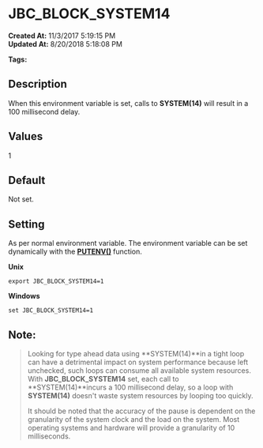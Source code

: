 # JBC_BLOCK_SYSTEM14

**Created At:** 11/3/2017 5:19:15 PM  
**Updated At:** 8/20/2018 5:18:08 PM  

**Tags:**
<badge text='environment variables' vertical='middle' />

## Description

When this environment variable is set, calls to **SYSTEM(14)** will result in a 100 millisecond delay.

## 


## Values

1

## 


## Default

Not set.

## 


## Setting

As per normal environment variable. The environment variable can be set dynamically with the [**PUTENV()**](putenv) function.

**Unix**

```
export JBC_BLOCK_SYSTEM14=1
```



**Windows**

```
set JBC_BLOCK_SYSTEM14=1
```



## Note:


> Looking for type ahead data using **SYSTEM(14)**in a tight loop can have a detrimental impact on system performance because left unchecked, such loops can consume all available system resources. With **JBC\_BLOCK\_SYSTEM14** set, each call to **SYSTEM(14)**incurs a 100 millisecond delay, so a loop with **SYSTEM(14)** doesn't waste system resources by looping too quickly.
> 
> It should be noted that the accuracy of the pause is dependent on the granularity of the system clock and the load on the system. Most operating systems and hardware will provide a granularity of 10 milliseconds.

